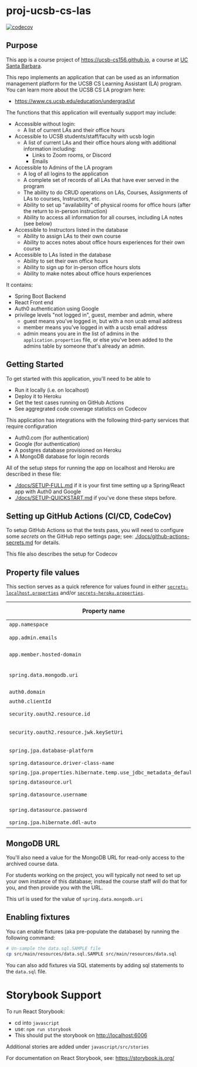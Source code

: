 # proj-ucsb-cs-las

[![codecov](https://codecov.io/gh/ucsb-cs156-s21/proj-ucsb-cs-las/branch/main/graph/badge.svg?token=poVZRDCYYn)](https://codecov.io/gh/ucsb-cs156-s21/proj-ucsb-cs-las)

## Purpose

This app is a course project of <https://ucsb-cs156.github.io>, a course at [UC Santa Barbara](https://ucsb.edu).

This repo implements an application that can be used
as an information management platform for the UCSB CS Learning Assistant (LA) program.  You can learn more
about the UCSB CS LA program here:
* <https://www.cs.ucsb.edu/education/undergrad/ut>

The functions that this application will eventually support may include:
* Accessible without login:
  - A list of current LAs and their office hours
* Accessible to UCSB students/staff/faculty with ucsb login
  - A list of current LAs and their office hours along with additional information including:
    - Links to Zoom rooms, or Discord 
    - Emails
* Accessible to Admins of the LA program
  - A log of all logins to the application
  - A complete set of records of all LAs that have ever served in the program
  - The ability to do CRUD operations on LAs, Courses, Assignments of LAs to courses, Instructors, etc.
  - Ability to set up "availability" of physical rooms for office hours (after the return to in-person instruction)
  - Ability to access all information for all courses, including LA notes (see below)
* Accessible to Instructors listed in the database
  - Ability to assign LAs to their own course
  - Ability to acces notes about office hours experiences for their own course
* Accessible to LAs listed in the database
  - Ability to set their own office hours
  - Ability to sign up for in-person office hours slots
  - Ability to make notes about office hours experiences

It contains:

- Spring Boot Backend
- React Front end
- Auth0 authentication using Google
- privilege levels "not logged in", guest, member and admin, where
  - guest means you've logged in, but with a non ucsb email address
  - member means you've logged in with a ucsb email address
  - admin means you are in the list of admins
    in the `application.properties` file, or else you've been
    added to the admins table by someone that's already an
    admin.

## Getting Started

To get started with this application, you'll need to be able to
* Run it locally (i.e. on localhost)
* Deploy it to Heroku
* Get the test cases running on GitHub Actions
* See aggregrated code coverage statistics on Codecov

This application has integrations with the following third-party
services that require configuration
* Auth0.com (for authentication)
* Google (for authentication)
* A postgres database provisioned on Heroku
* A MongoDB database for login records

All of the setup steps for running the app on localhost and Heroku are described in these  file: 
* [./docs/SETUP-FULL.md](./docs/SETUP-FULL.md) if it is your first time setting up a Spring/React app with Auth0 and Google
* [./docs/SETUP-QUICKSTART.md](./docs/SETUP-QUICKSTART.md) if you've done these steps before.

## Setting up GitHub Actions (CI/CD, CodeCov)

To setup GitHub Actions so that the tests pass, you will need to configure
some _secrets_ on the GitHub repo settings page; see: [./docs/github-actions-secrets.md](./docs/github-actions-secrets.md) for details.

This file also describes the setup for Codecov

## Property file values

This section serves as a quick reference for values found in either [`secrets-localhost.properties`](./secrets-localhost.properties) and/or [`secrets-heroku.properties`](./secrets-heroku.properties).

| Property name                                                     | Heroku only? | Explanation                                                               |
| ----------------------------------------------------------------- | ------------ | ------------------------------------------------------------------------- |
| `app.namespace`                                                   |              | See `Getting Started`                                                |
| `app.admin.emails`                                                |              | A comma separated list of email addresses of permanent admin users.       |
| `app.member.hosted-domain`                                        |              | The email suffix that identifies members (i.e. `ucsb.edu` vs `gmail.com`) |
| `spring.data.mongodb.uri` |  | The URL for read only access to the MongoDB database with archived course data; see more information below. |
| `auth0.domain`                                                    |              | See `Getting Started`                                                |
| `auth0.clientId`                                                  |              | See `Getting Started`                                                |
| `security.oauth2.resource.id`                                     |              | Should always be same as `${app.namespace}`                                   |
| `security.oauth2.resource.jwk.keySetUri`                          |              | Should always be `https://\${auth0.domain}/.well-known/jwks.json`         |
| `spring.jpa.database-platform`                                    | Yes          | Should always be `org.hibernate.dialect.PostgreSQLDialect`                |
| `spring.datasource.driver-class-name`                             | Yes          | Should always be `org.postgresql.Driver`                                  |
| `spring.jpa.properties.hibernate.temp.use_jdbc_metadata_defaults` | Yes          | Should always be `false`                                                  |
| `spring.datasource.url`                                           | Yes          | Should always be `${JDBC_DATABASE_URL}`                                   |
| `spring.datasource.username`                                      | Yes          | Should always be `${JDBC_DATABASE_USERNAME}`                              |
| `spring.datasource.password`                                      | Yes          | Should always be `${JDBC_DATABASE_PASSWORD}`                              |
| `spring.jpa.hibernate.ddl-auto`                                   | Yes          | Should always be `update`                                                 |

## MongoDB URL

You'll also need a value for the MongoDB URL for read-only access to the
archived course data.

For students working on the project, you will typically not need to
set up your own instance of this database; instead the course staff
will do that for you, and then provide you with the URL.

This url is used for the value of `spring.data.mongodb.uri`


## Enabling fixtures

You can enable fixtures (aka pre-populate the database) by running the following command:

```bash
# Un-sample the data.sql.SAMPLE file
cp src/main/resources/data.sql.SAMPLE src/main/resources/data.sql
```

You can also add fixtures via SQL statements by adding sql statements to the `data.sql` file.
# Storybook Support

To run React Storybook:

* cd into `javascript`
* use: `npm run storybook`
* This should put the storybook on <http://localhost:6006>

Additional stories are added under `javascript/src/stories`

For documentation on React Storybook, see: <https://storybook.js.org/>
